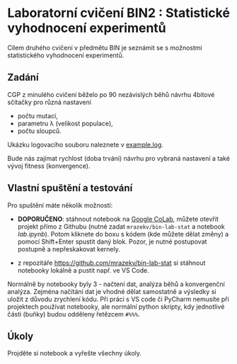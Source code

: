 # Laboratorní cvičení BIN2 : Statistické vyhodnocení experimentů

Cílem druhého cvičení v předmětu BIN je seznámit se s možnostmi statistického vyhodnocení experimentů.

## Zadání
CGP z minulého cvičení běželo po 90 nezávislých běhů návrhu 4bitové sčítačky pro různá nastavení 
- počtu mutací,
- parametru λ (velikost populace),
- počtu sloupců.


Ukázku logovacího souboru naleznete v [example.log](example.log).

Bude nás zajímat rychlost (doba trvání) návrhu pro vybraná nastavení a také vývoj fitness (konvergence).


## Vlastní spuštění a testování 
Pro spuštění máte několik možností:

* __DOPORUČENO__: stáhnout notebook na [Google CoLab](https://colab.research.google.com/notebook), můžete otevřít projekt přímo z Githubu (nutné zadat `mrazekv/bin-lab-stat` a notebook _lab.ipynb_). Potom kliknete do boxu s kódem (kde můžete dělat změny) a pomocí Shift+Enter spustit daný blok. Pozor, je nutné postupovat postupně a nepřeskakovat kernely.

* z repozitáře https://github.com/mrazekv/bin-lab-stat si stáhnout notebooky lokálně a pustit např. ve VS Code.

Normálně by notebooky byly 3 - načtení dat, analýza běhů a konvergenční analýza. Zejména načítání dat je vhodné dělat samostatně a výsledky si uložit z důvodu zrychlení kódu. Při práci s VS code či PyCharm nemusíte při projektech používat notebooky, ale normální python skripty, kdy jednotlivé části (buňky) budou odděleny řetězcem `#%%%`.


## Úkoly 
Projděte si notebook a vyřešte všechny úkoly.
